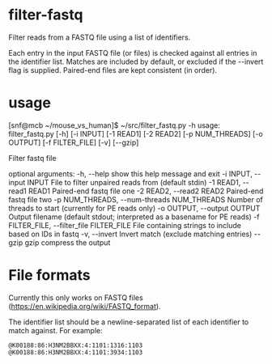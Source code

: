 # filter-fastq
Filter reads from a FASTQ file using a list of identifiers.

Each entry in the input FASTQ file (or files) is checked against all entries in the identifier list. Matches are included by default, or excluded if the --invert flag is supplied. Paired-end files are kept consistent (in order).

# usage 

[snf@mcb ~/mouse_vs_human]$ ~/src/filter_fastq.py -h
usage: filter_fastq.py [-h] [-i INPUT] [-1 READ1] [-2 READ2] [-p NUM_THREADS]
                       [-o OUTPUT] [-f FILTER_FILE] [-v] [--gzip]

Filter fastq file

optional arguments:
  -h, --help            show this help message and exit
  -i INPUT, --input INPUT
                        File to filter unpaired reads from (default stdin)
  -1 READ1, --read1 READ1
                        Paired-end fastq file one
  -2 READ2, --read2 READ2
                        Paired-end fastq file two
  -p NUM_THREADS, --num-threads NUM_THREADS
                        Number of threads to start (currently for PE reads
                        only)
  -o OUTPUT, --output OUTPUT
                        Output filename (default stdout; interpreted as a
                        basename for PE reads)
  -f FILTER_FILE, --filter_file FILTER_FILE
                        File containing strings to include based on IDs in
                        fastq
  -v, --invert          Invert match (exclude matching entries)
  --gzip                gzip compress the output

# File formats

Currently this only works on FASTQ files (https://en.wikipedia.org/wiki/FASTQ_format).

The identifier list should be a newline-separated list of each identifier to match against. For example: 

```
@K00188:86:H3NM2BBXX:4:1101:1316:1103
@K00188:86:H3NM2BBXX:4:1101:3934:1103
```
